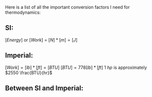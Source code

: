 Here is a list of all the important conversion factors I need for thermodynamics:
## SI:
$[Energy]$ or $[Work]$ = $[N]*[m]=[J]$

## Imperial:
$[Work]= [lb]*[ft]=[BTU]$
$[BTU] = 778[lb]*[ft]$
$1$ $hp$ is approximately $2550 \frac{BTU}{hr}$

## Between SI and Imperial:
